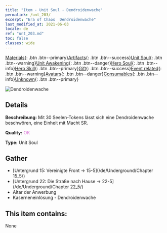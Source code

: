 ```yaml
---
title: "Item - Unit Soul - Dendroidenwache"
permalink: /unt_203/
excerpt: "Era of Chaos  Dendroidenwache"
last_modified_at: 2021-06-03
locale: de
ref: "unt_203.md"
toc: false
classes: wide
---
```

 [Materials](/ItemsDE/){: .btn .btn--primary}[Artifacts](/ItemsDE/Artifacts/){: .btn .btn--success}[Unit Soul](/ItemsDE/UnitSoul/){: .btn .btn--warning}[Unit Awakening](/ItemsDE/UnitAwakening/){: .btn .btn--danger}[Hero Soul](/ItemsDE/HeroSoul/){: .btn .btn--info}[Hero Skill](/ItemsDE/HeroSkill/){: .btn .btn--primary}[Gift](/ItemsDE/Gift/){: .btn .btn--success}[Event related](/ItemsDE/Events/){: .btn .btn--warning}[Avatars](/ItemsDE/Avatars/){: .btn .btn--danger}[Consumables](/ItemsDE/Consumables/){: .btn .btn--info}[Unknown](/ItemsDE/Unknown/){: .btn .btn--primary}

 ![Dendroidenwache](/images/u/ti_shuyao.jpg)

## Details
 **Beschreibung:** Mit 30 Seelen-Tokens lässt sich eine Dendroidenwache beschwören, eine Einheit mit Macht SR.

 **Quality:** <span style="color: #DA70D6">OK</span>

 **Type:** Unit Soul

## Gather

*    [Untergrund 15: Vereinigte Front -> 15-5](/de/Underground/Chapter 15_5/) 
*    [Untergrund 22: Die Straße nach Hause -> 22-5](/de/Underground/Chapter 22_5/) 
*    Altar der Anwerbung 
*    Kaserneneinlösung - Dendroidenwache 

## This item contains:

  None

